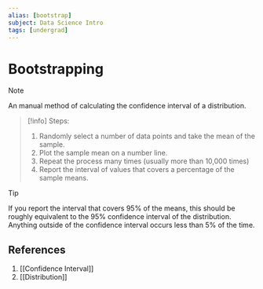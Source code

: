 ```yaml
---
alias: [bootstrap]
subject: Data Science Intro
tags: [undergrad]
---
```

# Bootstrapping


> [!note]
> An manual method of calculating the confidence interval of a distribution. 

> [!info]
> Steps:
> 1. Randomly select a number of data points and take the mean of the sample.
> 2. Plot the sample mean on a number line.
> 3. Repeat the process many times (usually more than 10,000 times)
> 4. Report the interval of values that covers a percentage of the sample means.

> [!tip] 
> If you report the interval that covers 95% of the means, this should be roughly equivalent to the 95% confidence interval of the distribution. Anything outside of the confidence interval occurs less than 5% of the time.

## References
1. [[Confidence Interval]]
2. [[Distribution]]